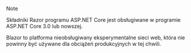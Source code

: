 > [!NOTE]
> Składniki Razor programu ASP.NET Core jest obsługiwane w programie ASP.NET Core 3.0 lub nowszej.
>
> Blazor to platforma nieobsługiwany eksperymentalne sieci web, która nie powinny być używane dla obciążeń produkcyjnych w tej chwili.
